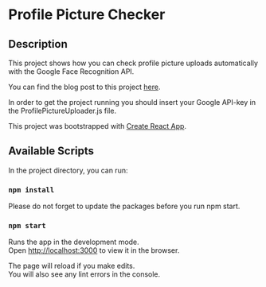 # Profile Picture Checker

## Description
This project shows how you can check profile picture uploads automatically with the Google Face Recognition API.

You can find the blog post to this project [here](https://jeds-ai.com/how-to-check-profile-picture-uploads-automatically-with-google-face-recognition-api).

In order to get the project running you should insert your Google API-key in the ProfilePictureUploader.js file.

This project was bootstrapped with [Create React App](https://github.com/facebook/create-react-app).

## Available Scripts

In the project directory, you can run:

### `npm install`

Please do not forget to update the packages before you run npm start.

### `npm start`

Runs the app in the development mode.\
Open [http://localhost:3000](http://localhost:3000) to view it in the browser.

The page will reload if you make edits.\
You will also see any lint errors in the console.

